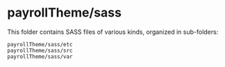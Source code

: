 # payrollTheme/sass

This folder contains SASS files of various kinds, organized in sub-folders:

    payrollTheme/sass/etc
    payrollTheme/sass/src
    payrollTheme/sass/var

